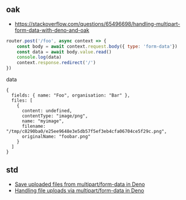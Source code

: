 



## oak

* https://stackoverflow.com/questions/65496698/handling-multipart-form-data-with-deno-and-oak

```js
router.post('/foo', async context => {
    const body = await context.request.body({ type: 'form-data'})
    const data = await body.value.read()
    console.log(data)
    context.response.redirect('/')
})
```

data

```
{
  fields: { name: "Foo", organisation: "Bar" },
  files: [
    {
      content: undefined,
      contentType: "image/png",
      name: "myimage",
      filename: "/tmp/c8290ba0/e25ee9648e3e5db57f5ef3eb4cfa06704ce5f29c.png",
      originalName: "foobar.png"
    }
  ]
}
```


## std

* [Save uploaded files from multipart/form-data in Deno](https://medium.com/deno-the-complete-reference/save-uploaded-files-from-multipart-form-data-in-deno-676e32f553d8)
* [Handling file uploads via multipart/form-data in Deno](https://medium.com/deno-the-complete-reference/handling-file-uploads-via-multipart-form-data-in-deno-b4c860647cc3)